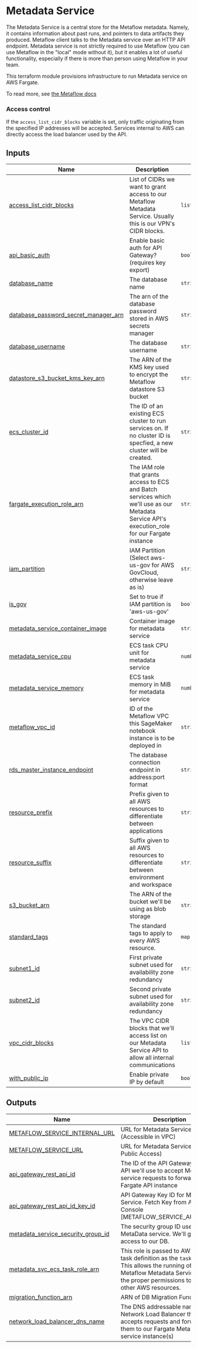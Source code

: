 # Metadata Service

The Metadata Service is a central store for the Metaflow metadata. Namely, it contains information about past runs, and pointers to data artifacts they produced. Metaflow client talks to the Metadata service over an HTTP API endpoint. Metadata service is not strictly required to use Metaflow (you can use Metaflow in the "local" mode without it), but it enables a lot of useful functionality, especially if there is more than person using Metaflow in your team.

This terraform module provisions infrastructure to run Metadata service on AWS Fargate.

To read more, see [the Metaflow docs](https://docs.metaflow.org/metaflow-on-aws/metaflow-on-aws#metadata)

### Access control

If the `access_list_cidr_blocks` variable is set, only traffic originating from the specified IP addresses will be accepted. Services internal to AWS can directly access the load balancer used by the API.

<!-- BEGIN_TF_DOCS -->
## Inputs

| Name | Description | Type | Default | Required |
|------|-------------|------|---------|:--------:|
| <a name="input_access_list_cidr_blocks"></a> [access\_list\_cidr\_blocks](#input\_access\_list\_cidr\_blocks) | List of CIDRs we want to grant access to our Metaflow Metadata Service. Usually this is our VPN's CIDR blocks. | `list(string)` | n/a | yes |
| <a name="input_api_basic_auth"></a> [api\_basic\_auth](#input\_api\_basic\_auth) | Enable basic auth for API Gateway? (requires key export) | `bool` | `true` | no |
| <a name="input_database_name"></a> [database\_name](#input\_database\_name) | The database name | `string` | `"metaflow"` | no |
| <a name="input_database_password_secret_manager_arn"></a> [database\_password\_secret\_manager\_arn](#input\_database\_password\_secret\_manager\_arn) | The arn of the database password stored in AWS secrets manager | `string` | n/a | yes |
| <a name="input_database_username"></a> [database\_username](#input\_database\_username) | The database username | `string` | n/a | yes |
| <a name="input_datastore_s3_bucket_kms_key_arn"></a> [datastore\_s3\_bucket\_kms\_key\_arn](#input\_datastore\_s3\_bucket\_kms\_key\_arn) | The ARN of the KMS key used to encrypt the Metaflow datastore S3 bucket | `string` | n/a | yes |
| <a name="input_ecs_cluster_id"></a> [ecs\_cluster\_id](#input\_ecs\_cluster\_id) | The ID of an existing ECS cluster to run services on. If no cluster ID is specfied, a new cluster will be created. | `string` | `null` | no |
| <a name="input_fargate_execution_role_arn"></a> [fargate\_execution\_role\_arn](#input\_fargate\_execution\_role\_arn) | The IAM role that grants access to ECS and Batch services which we'll use as our Metadata Service API's execution\_role for our Fargate instance | `string` | n/a | yes |
| <a name="input_iam_partition"></a> [iam\_partition](#input\_iam\_partition) | IAM Partition (Select aws-us-gov for AWS GovCloud, otherwise leave as is) | `string` | `"aws"` | no |
| <a name="input_is_gov"></a> [is\_gov](#input\_is\_gov) | Set to true if IAM partition is 'aws-us-gov' | `bool` | `false` | no |
| <a name="input_metadata_service_container_image"></a> [metadata\_service\_container\_image](#input\_metadata\_service\_container\_image) | Container image for metadata service | `string` | n/a | yes |
| <a name="input_metadata_service_cpu"></a> [metadata\_service\_cpu](#input\_metadata\_service\_cpu) | ECS task CPU unit for metadata service | `number` | `512` | no |
| <a name="input_metadata_service_memory"></a> [metadata\_service\_memory](#input\_metadata\_service\_memory) | ECS task memory in MiB for metadata service | `number` | `1024` | no |
| <a name="input_metaflow_vpc_id"></a> [metaflow\_vpc\_id](#input\_metaflow\_vpc\_id) | ID of the Metaflow VPC this SageMaker notebook instance is to be deployed in | `string` | n/a | yes |
| <a name="input_rds_master_instance_endpoint"></a> [rds\_master\_instance\_endpoint](#input\_rds\_master\_instance\_endpoint) | The database connection endpoint in address:port format | `string` | n/a | yes |
| <a name="input_resource_prefix"></a> [resource\_prefix](#input\_resource\_prefix) | Prefix given to all AWS resources to differentiate between applications | `string` | n/a | yes |
| <a name="input_resource_suffix"></a> [resource\_suffix](#input\_resource\_suffix) | Suffix given to all AWS resources to differentiate between environment and workspace | `string` | n/a | yes |
| <a name="input_s3_bucket_arn"></a> [s3\_bucket\_arn](#input\_s3\_bucket\_arn) | The ARN of the bucket we'll be using as blob storage | `string` | n/a | yes |
| <a name="input_standard_tags"></a> [standard\_tags](#input\_standard\_tags) | The standard tags to apply to every AWS resource. | `map(string)` | n/a | yes |
| <a name="input_subnet1_id"></a> [subnet1\_id](#input\_subnet1\_id) | First private subnet used for availability zone redundancy | `string` | n/a | yes |
| <a name="input_subnet2_id"></a> [subnet2\_id](#input\_subnet2\_id) | Second private subnet used for availability zone redundancy | `string` | n/a | yes |
| <a name="input_vpc_cidr_blocks"></a> [vpc\_cidr\_blocks](#input\_vpc\_cidr\_blocks) | The VPC CIDR blocks that we'll access list on our Metadata Service API to allow all internal communications | `list(string)` | n/a | yes |
| <a name="input_with_public_ip"></a> [with\_public\_ip](#input\_with\_public\_ip) | Enable private IP by default | `bool` | `false` | no |

## Outputs

| Name | Description |
|------|-------------|
| <a name="output_METAFLOW_SERVICE_INTERNAL_URL"></a> [METAFLOW\_SERVICE\_INTERNAL\_URL](#output\_METAFLOW\_SERVICE\_INTERNAL\_URL) | URL for Metadata Service (Accessible in VPC) |
| <a name="output_METAFLOW_SERVICE_URL"></a> [METAFLOW\_SERVICE\_URL](#output\_METAFLOW\_SERVICE\_URL) | URL for Metadata Service (Open to Public Access) |
| <a name="output_api_gateway_rest_api_id"></a> [api\_gateway\_rest\_api\_id](#output\_api\_gateway\_rest\_api\_id) | The ID of the API Gateway REST API we'll use to accept MetaData service requests to forward to the Fargate API instance |
| <a name="output_api_gateway_rest_api_id_key_id"></a> [api\_gateway\_rest\_api\_id\_key\_id](#output\_api\_gateway\_rest\_api\_id\_key\_id) | API Gateway Key ID for Metadata Service. Fetch Key from AWS Console [METAFLOW\_SERVICE\_AUTH\_KEY] |
| <a name="output_metadata_service_security_group_id"></a> [metadata\_service\_security\_group\_id](#output\_metadata\_service\_security\_group\_id) | The security group ID used by the MetaData service. We'll grant this access to our DB. |
| <a name="output_metadata_svc_ecs_task_role_arn"></a> [metadata\_svc\_ecs\_task\_role\_arn](#output\_metadata\_svc\_ecs\_task\_role\_arn) | This role is passed to AWS ECS' task definition as the `task_role`. This allows the running of the Metaflow Metadata Service to have the proper permissions to speak to other AWS resources. |
| <a name="output_migration_function_arn"></a> [migration\_function\_arn](#output\_migration\_function\_arn) | ARN of DB Migration Function |
| <a name="output_network_load_balancer_dns_name"></a> [network\_load\_balancer\_dns\_name](#output\_network\_load\_balancer\_dns\_name) | The DNS addressable name for the Network Load Balancer that accepts requests and forwards them to our Fargate MetaData service instance(s) |
<!-- END_TF_DOCS -->
